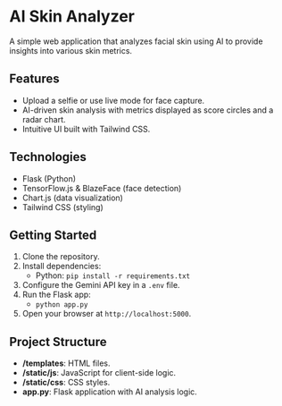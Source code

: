 # AI Skin Analyzer

A simple web application that analyzes facial skin using AI to provide insights into various skin metrics.

## Features
- Upload a selfie or use live mode for face capture.
- AI-driven skin analysis with metrics displayed as score circles and a radar chart.
- Intuitive UI built with Tailwind CSS.

## Technologies
- Flask (Python)
- TensorFlow.js & BlazeFace (face detection)
- Chart.js (data visualization)
- Tailwind CSS (styling)

## Getting Started
1. Clone the repository.
2. Install dependencies:
   - Python: `pip install -r requirements.txt`
3. Configure the Gemini API key in a `.env` file.
4. Run the Flask app:
   - `python app.py`
5. Open your browser at `http://localhost:5000`.

## Project Structure
- **/templates**: HTML files.
- **/static/js**: JavaScript for client-side logic.
- **/static/css**: CSS styles.
- **app.py**: Flask application with AI analysis logic.
